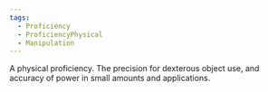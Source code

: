 ```yaml
---
tags:
  - Proficiency
  - ProficiencyPhysical
  - Manipulation
---
```

A physical proficiency. The precision for dexterous object use, and accuracy of power in small amounts and applications.